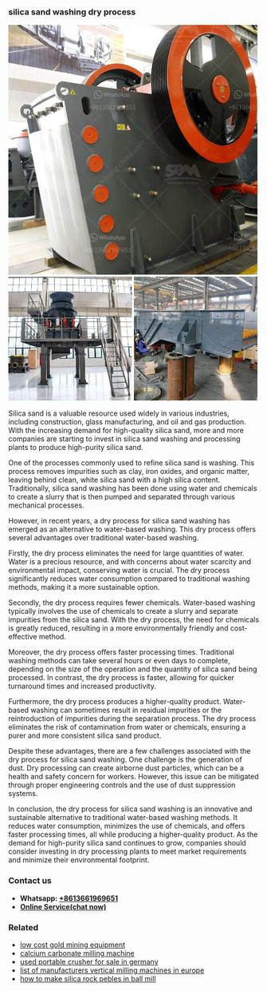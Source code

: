 <h3>silica sand washing dry process</h3><img src='1706773653.jpg' alt=''><p>Silica sand is a valuable resource used widely in various industries, including construction, glass manufacturing, and oil and gas production. With the increasing demand for high-quality silica sand, more and more companies are starting to invest in silica sand washing and processing plants to produce high-purity silica sand.</p><p>One of the processes commonly used to refine silica sand is washing. This process removes impurities such as clay, iron oxides, and organic matter, leaving behind clean, white silica sand with a high silica content. Traditionally, silica sand washing has been done using water and chemicals to create a slurry that is then pumped and separated through various mechanical processes.</p><p>However, in recent years, a dry process for silica sand washing has emerged as an alternative to water-based washing. This dry process offers several advantages over traditional water-based washing.</p><p>Firstly, the dry process eliminates the need for large quantities of water. Water is a precious resource, and with concerns about water scarcity and environmental impact, conserving water is crucial. The dry process significantly reduces water consumption compared to traditional washing methods, making it a more sustainable option.</p><p>Secondly, the dry process requires fewer chemicals. Water-based washing typically involves the use of chemicals to create a slurry and separate impurities from the silica sand. With the dry process, the need for chemicals is greatly reduced, resulting in a more environmentally friendly and cost-effective method.</p><p>Moreover, the dry process offers faster processing times. Traditional washing methods can take several hours or even days to complete, depending on the size of the operation and the quantity of silica sand being processed. In contrast, the dry process is faster, allowing for quicker turnaround times and increased productivity.</p><p>Furthermore, the dry process produces a higher-quality product. Water-based washing can sometimes result in residual impurities or the reintroduction of impurities during the separation process. The dry process eliminates the risk of contamination from water or chemicals, ensuring a purer and more consistent silica sand product.</p><p>Despite these advantages, there are a few challenges associated with the dry process for silica sand washing. One challenge is the generation of dust. Dry processing can create airborne dust particles, which can be a health and safety concern for workers. However, this issue can be mitigated through proper engineering controls and the use of dust suppression systems.</p><p>In conclusion, the dry process for silica sand washing is an innovative and sustainable alternative to traditional water-based washing methods. It reduces water consumption, minimizes the use of chemicals, and offers faster processing times, all while producing a higher-quality product. As the demand for high-purity silica sand continues to grow, companies should consider investing in dry processing plants to meet market requirements and minimize their environmental footprint.</p><h3>Contact us</h3><ul><li><strong>Whatsapp:&nbsp;<a href="https://wa.me/8613661969651">+8613661969651</a></strong></li><li><a href="https://swt.shibang-china.com/?git&amp;zhl&amp;silica sand washing dry process"><strong>Online Service(chat now)</strong></a></li></ul><h3>Related</h3><ul><li><a href='low cost gold mining equipment.md'>low cost gold mining equipment</a></li><li><a href='calcium carbonate milling machine.md'>calcium carbonate milling machine</a></li><li><a href='used portable crusher for sale in germany.md'>used portable crusher for sale in germany</a></li><li><a href='list of manufacturers vertical milling machines in europe.md'>list of manufacturers vertical milling machines in europe</a></li><li><a href='how to make silica rock pebles in ball mill.md'>how to make silica rock pebles in ball mill</a></li></ul>